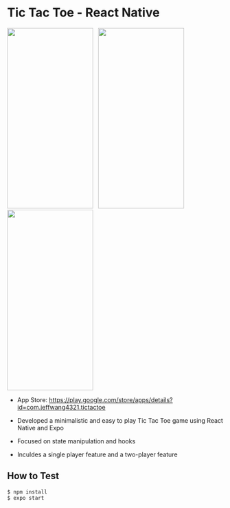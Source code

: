 # Tic Tac Toe - React Native 
<p float="left">
  <img src="https://user-images.githubusercontent.com/39638948/195270563-86af3e29-65c6-44c3-b1bd-c4a58a7bb349.png" width="200" height="420" />
  &nbsp;
  <img src="https://user-images.githubusercontent.com/39638948/195270603-73c9982a-6d91-4caf-a4f4-5a62e19bece6.png" width="200" height="420" padding="10"/>
  &nbsp;
  <img src="https://user-images.githubusercontent.com/39638948/195270629-722d889d-f243-4101-be43-c7354adbc688.png" width="200" height="420" />
</p>

- App Store: https://play.google.com/store/apps/details?id=com.jeffwang4321.tictactoe

- Developed a minimalistic and easy to play Tic Tac Toe game using React Native and Expo

- Focused on state manipulation and hooks

- Inculdes a single player feature and a two-player feature

## How to Test

```
$ npm install
$ expo start
```
